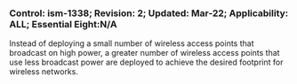 ### Control: ism-1338; Revision: 2; Updated: Mar-22; Applicability: ALL; Essential Eight:N/A
<p>Instead of deploying a small number of wireless access points that broadcast on high power, a greater number of wireless access points that use less broadcast power are deployed to achieve the desired footprint for wireless networks.</p>